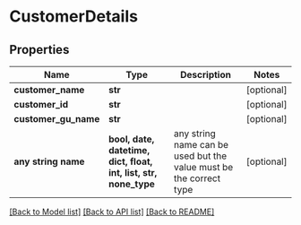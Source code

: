 # CustomerDetails


## Properties
Name | Type | Description | Notes
------------ | ------------- | ------------- | -------------
**customer_name** | **str** |  | [optional] 
**customer_id** | **str** |  | [optional] 
**customer_gu_name** | **str** |  | [optional] 
**any string name** | **bool, date, datetime, dict, float, int, list, str, none_type** | any string name can be used but the value must be the correct type | [optional]

[[Back to Model list]](../README.md#documentation-for-models) [[Back to API list]](../README.md#documentation-for-api-endpoints) [[Back to README]](../README.md)


